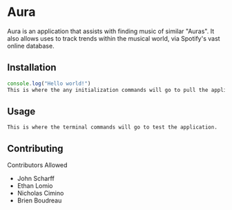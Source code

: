 # Aura

Aura is an application that assists with finding music of similar "Auras". It also allows uses to track trends within the musical world, via Spotify's vast online database.

## Installation

```javascript
console.log("Hello world!")
This is where the any initialization commands will go to pull the application.
```

## Usage

```
This is where the terminal commands will go to test the application. 
```

## Contributing

Contributors Allowed
- John Scharff
- Ethan Lomio
- Nicholas Cimino
- Brien Boudreau